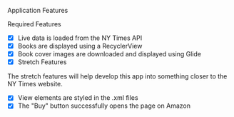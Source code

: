 Application Features

Required Features

- [x] Live data is loaded from the NY Times API
- [x] Books are displayed using a RecyclerView
- [x] Book cover images are downloaded and displayed using Glide
- [x] Stretch Features

The stretch features will help develop this app into something closer to the NY Times website.

- [x] View elements are styled in the .xml files
- [x] The "Buy" button successfully opens the page on Amazon
